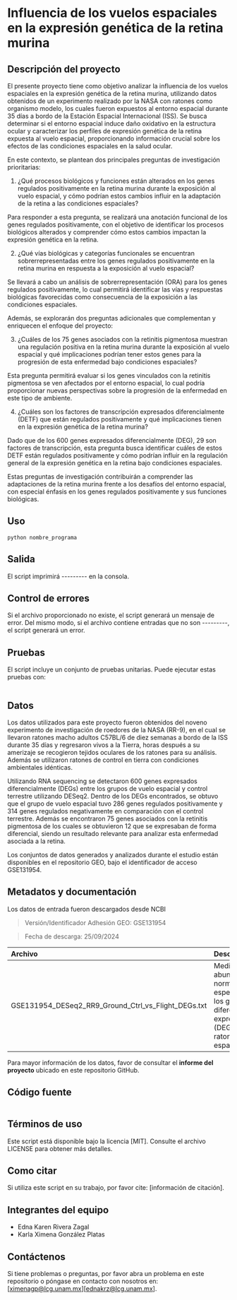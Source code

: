 # Influencia de los vuelos espaciales en la expresión genética de la retina murina 

## Descripción del proyecto

El presente proyecto tiene como objetivo analizar la influencia de los vuelos espaciales en la expresión genética de la retina murina, utilizando datos obtenidos de un experimento realizado por la NASA con ratones como organismo modelo, los cuales fueron expuestos al entorno espacial durante 35 días a bordo de la Estación Espacial Internacional (ISS). Se busca determinar si el entorno espacial induce daño oxidativo en la estructura ocular y caracterizar los perfiles de expresión genética de la retina expuesta al vuelo espacial, proporcionando información crucial sobre los efectos de las condiciones espaciales en la salud ocular.

En este contexto, se plantean dos principales preguntas de investigación prioritarias:

1. ¿Qué procesos biológicos y funciones están alterados en los genes regulados positivamente en la retina murina durante la exposición al vuelo espacial, y cómo podrían estos cambios influir en la adaptación de la retina a las condiciones espaciales?

Para responder a esta pregunta, se realizará una anotación funcional de los genes regulados positivamente, con el objetivo de identificar los procesos biológicos alterados y comprender cómo estos cambios impactan la expresión genética en la retina.
 
2. ¿Qué vías biológicas y categorías funcionales se encuentran sobrerrepresentadas entre los genes regulados positivamente en la retina murina en respuesta a la exposición al vuelo espacial?  

Se llevará a cabo un análisis de sobrerrepresentación (ORA) para los genes regulados positivamente, lo cual permitirá identificar las vías y respuestas biológicas favorecidas como consecuencia de la exposición a las condiciones espaciales.
    
Además, se explorarán dos preguntas adicionales que complementan y enriquecen el enfoque del proyecto:

3. ¿Cuáles de los 75 genes asociados con la retinitis pigmentosa muestran una regulación positiva en la retina murina durante la exposición al vuelo espacial y qué implicaciones podrían tener estos genes para la progresión de esta enfermedad bajo condiciones espaciales?  

Esta pregunta permitirá evaluar si los genes vinculados con la retinitis pigmentosa se ven afectados por el entorno espacial, lo cual podría proporcionar nuevas perspectivas sobre la progresión de la enfermedad en este tipo de ambiente.
    
4. ¿Cuáles son los factores de transcripción expresados diferencialmente (DETF) que están regulados positivamente y qué implicaciones tienen en la expresión genética de la retina murina?  

Dado que de los 600 genes expresados diferencialmente (DEG), 29 son factores de transcripción, esta pregunta busca identificar cuáles de estos DETF están regulados positivamente y cómo podrían influir en la regulación general de la expresión genética en la retina bajo condiciones espaciales.
 
Estas preguntas de investigación contribuirán a comprender las adaptaciones de la retina murina frente a los desafíos del entorno espacial, con especial énfasis en los genes regulados positivamente y sus funciones biológicas.


## Uso

```
python nombre_programa
```

## Salida

El script imprimirá --------- en la consola. 

## Control de errores

Si el archivo proporcionado no existe, el script generará un mensaje de error. Del mismo modo, si el archivo contiene entradas que no son ---------, el script generará un error.

## Pruebas

El script incluye un conjunto de pruebas unitarias. Puede ejecutar estas pruebas con:

```
```

## Datos

Los datos utilizados para este proyecto fueron obtenidos del noveno experimento de investigación de roedores de la NASA (RR-9), en el cual se llevaron ratones macho adultos C57BL/6 de diez semanas a bordo de la ISS durante 35 días y regresaron vivos a la Tierra, horas después a su amerizaje se recogieron tejidos oculares de los ratones para su análisis. Además se utilizaron ratones de control en tierra con condiciones ambientales idénticas. 

Utilizando RNA sequencing se detectaron 600 genes expresados diferencialmente (DEGs)  entre los grupos de vuelo espacial y control terrestre utilizando DESeq2. Dentro de los DEGs encontrados, se obtuvo que el grupo de vuelo espacial tuvo 286 genes regulados positivamente y 314 genes regulados negativamente en comparación con el control terrestre. Además se encontraron 75 genes asociados con la retinitis pigmentosa de los cuales se obtuvieron 12 que se expresaban de forma diferencial, siendo un resultado relevante para analizar esta enfermedad asociada a la retina.

Los conjuntos de datos generados y analizados durante el estudio están disponibles en el repositorio GEO, bajo el identificador de acceso GSE131954.

## Metadatos y documentación

Los datos de entrada fueron descargados desde NCBI

> Versión/Identificador Adhesión GEO: GSE131954

> Fecha de descarga: 25/09/2024

| Archivo | Descripción  | Tipo |
|:--      |:--           |:--  |
| GSE131954_DESeq2_RR9_Ground_Ctrl_vs_Flight_DEGs.txt  | Medidas de abundancia normalizada específicas para los genes diferencialmente expresados (DEGs) de los ratones espaciales | Formato tsv |

Para mayor información de los datos, favor de consultar el **informe del proyecto** ubicado en este repositorio GitHub. 

## Código fuente

```
```

## Términos de uso

Este script está disponible bajo la licencia [MIT]. Consulte el archivo LICENSE para obtener más detalles.

## Como citar

Si utiliza este script en su trabajo, por favor cite: [información de citación].

## Integrantes del equipo
- Edna Karen Rivera Zagal
- Karla Ximena González Platas

## Contáctenos

Si tiene problemas o preguntas, por favor abra un problema en este repositorio o póngase en contacto con nosotros en: [ximenagp@lcg.unam.mx][ednakrz@lcg.unam.mx].
